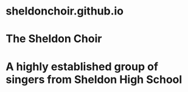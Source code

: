 # sheldonchoir.github.io

# The Sheldon Choir
# A highly established group of singers from Sheldon High School
